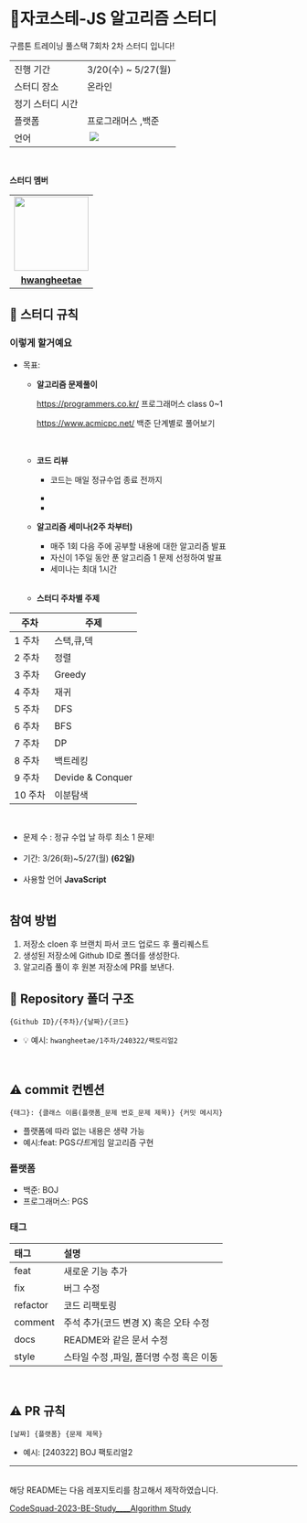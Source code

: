 # 🐊자코스테-JS 알고리즘 스터디

구름톤 트레이닝 풀스택 7회차 2차 스터디 입니다!

<table>
  <tr>
    <td>진행 기간</td>
    <td>3/20(수) ~ 5/27(월)</td>
  </tr>
  <tr>
    <td>스터디 장소</td>
    <td>온라인</td>
  </tr>
  <tr>
    <td>정기 스터디 시간</td>
    <td>
  </tr>
  <tr>
    <td>플랫폼</td>
    <td>프로그래머스 ,백준 </td>
  </tr>
  <tr>
    <td>언어</td>
    <td><img src="	 "> 
 <img src="https://img.shields.io/badge/JavaScript-F7DF1E?
          style=plastic
          &logo=javascript
          &logoColor=F7DF1E"/>
    </td>
  </tr>
</table>
<br/>

**스터디 멤버**

<table>
 <tr>
    <td align="center"><a href="https://github.com/hwangheetae"><img src="https://avatars.githubusercontent.com/hwangheetae" width="130px;" alt=""></a></td>

  </tr>
  <tr>
    <td align="center"><a href="https://github.com/hwangheetae"><b>hwangheetae</b></a></td>

  </tr>

</table>

## 📌 스터디 규칙

### **이렇게 할거예요**

- 목표:

  - **알고리즘 문제풀이**

    https://programmers.co.kr/ 프로그래머스 class 0~1

    https://www.acmicpc.net/ 백준 단계별로 풀어보기

    <br>

  - **코드 리뷰**

    - 코드는 매일 정규수업 종료 전까지
    -

    - <br>

  - **알고리즘 세미나(2주 차부터)**

    - 매주 1회 다음 주에 공부할 내용에 대한 알고리즘 발표
    - 자신이 1주일 동안 푼 알고리즘 1 문제 선정하여 발표
    - 세미나는 최대 1시간

    <br>

  - **스터디 주차별 주제**

<div align="center">

| 주차    | 주제             |
| ------- | ---------------- |
| 1 주차  | 스택,큐,덱       |
| 2 주차  | 정렬             |
| 3 주차  | Greedy           |
| 4 주차  | 재귀             |
| 5 주차  | DFS              |
| 6 주차  | BFS              |
| 7 주차  | DP               |
| 8 주차  | 백트레킹         |
| 9 주차  | Devide & Conquer |
| 10 주차 | 이분탐색         |

<br>
</div>

- 문제 수 : 정규 수업 날 하루 최소 1 문제!
  <br><br>
- 기간: 3/26(화)~5/27(월) **(62일)**
  <br><br>
- 사용할 언어
  **JavaScript**
  <br><br>

## 참여 방법

1. 저장소 cloen 후 브랜치 파서 코드 업로드 후 풀리퀘스트
2. 생성된 저장소에 Github ID로 폴더를 생성한다.
3. 알고리즘 풀이 후 원본 저장소에 PR를 보낸다.

## 📁 Repository 폴더 구조

```
{Github ID}/{주차}/{날짜}/{코드}
```

- 💡 예시: `hwangheetae/1주차/240322/팩토리얼2`
  <br/>

<br/>

## ⚠️ commit 컨벤션

```
{태그}: {클래스 이름(플랫폼_문제 번호_문제 제목)} {커밋 메시지}
```

- 플랫폼에 따라 없는 내용은 생략 가능
- 예시:feat: PGS*다트*게임 알고리즘 구현
  <br>

### 플랫폼

- 백준: BOJ
- 프로그래머스: PGS

### 태그

| 태그     | 설명                                     |
| :------- | :--------------------------------------- |
| feat     | 새로운 기능 추가                         |
| fix      | 버그 수정                                |
| refactor | 코드 리팩토링                            |
| comment  | 주석 추가(코드 변경 X) 혹은 오타 수정    |
| docs     | README와 같은 문서 수정                  |
| style    | 스타일 수정 ,파일, 폴더명 수정 혹은 이동 |

  <br/>

## ⚠️ PR 규칙

```
[날짜] {플랫폼} {문제 제목}
```

- 예시: [240322] BOJ 팩토리얼2

---

<br/>
해당 README는 다음 레포지토리를 참고해서 제작하였습니다.

[CodeSquad-2023-BE-Study\_\_\_\_Algorithm Study](https://github.com/CodeSquad-2023-BE-Study/Algorithm-Study)
